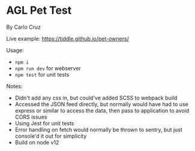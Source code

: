 # AGL Pet Test
By Carlo Cruz

Live example: https://tiddle.github.io/pet-owners/

Usage:
* `npm i`
* `npm run dev` for webserver
* `npm test` for unit tests

Notes:
* Didn't add any css in, but could've added SCSS to webpack build
* Accessed the JSON feed directly, but normally would have had to use express or similar to access the data, then pass to application to avoid CORS issues
* Using Jest for unit tests
* Error handling on fetch would normally be thrown to sentry, but just console'd it out for simplicity
* Build on node v12
